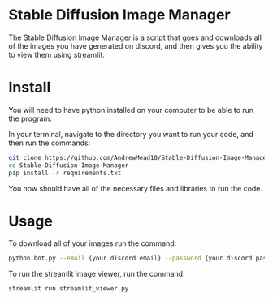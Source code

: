 # Stable Diffusion Image Manager

The Stable Diffusion Image Manager is a script that goes and downloads all of the images you have generated on discord, and then gives you the ability to view them using streamlit. 

# Install

You will need to have python installed on your computer to be able to run the program.

In your terminal, navigate to the directory you want to run your code, and then run the commands:

```bash
git clone https://github.com/AndrewMead10/Stable-Diffusion-Image-Manager
cd Stable-Diffusion-Image-Manager
pip install -r requirements.txt
```

You now should have all of the necessary files and libraries to run the code.

# Usage

To download all of your images run the command:
```bash
python bot.py --email {your discord email} --password {your discord password}
```

To run the streamlit image viewer, run the command:
```bash
streamlit run streamlit_viewer.py
```



